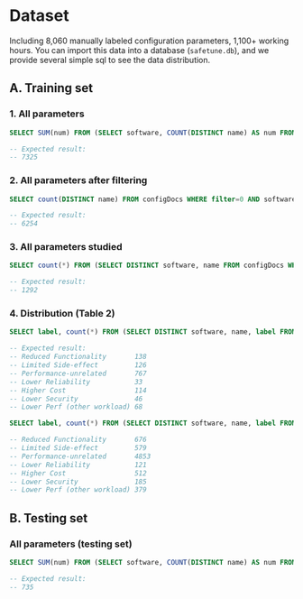 # __Dataset__
Including 8,060 manually labeled configuration parameters, 1,100+ working hours.
You can import this data into a database (`safetune.db`), and we provide several simple sql to see the data distribution.

## __A. Training set__

### 1. All parameters

```sql
SELECT SUM(num) FROM (SELECT software, COUNT(DISTINCT name) AS num FROM configDocs WHERE software<>'spark' AND software<>'squid' AND software<>'postgresql' GROUP BY software);

-- Expected result:
-- 7325
```

### 2. All parameters after filtering

```sql
SELECT count(DISTINCT name) FROM configDocs WHERE filter=0 AND software<>'spark' AND software<>'squid' AND software<>'postgresql';

-- Expected result:
-- 6254
``` 

### 3. All parameters studied  

```sql
SELECT count(*) FROM (SELECT DISTINCT software, name FROM configDocs WHERE software<>'spark' AND software<>'squid' AND software<>'postgresql' AND filter=0 AND study=1);

-- Expected result:
-- 1292
``` 

### 4. Distribution (Table 2)

```sql
SELECT label, count(*) FROM (SELECT DISTINCT software, name, label FROM configDocs WHERE software<>'spark' AND software<>'squid' AND software<>'postgresql' AND study=1) GROUP BY label;

-- Expected result:
-- Reduced Functionality       138
-- Limited Side-effect         126
-- Performance-unrelated       767
-- Lower Reliability           33
-- Higher Cost                 114
-- Lower Security              46
-- Lower Perf (other workload) 68

SELECT label, count(*) FROM (SELECT DISTINCT software, name, label FROM configDocs WHERE software<>'spark' AND software<>'squid' AND software<>'postgresql') GROUP BY label;

-- Reduced Functionality       676
-- Limited Side-effect         579
-- Performance-unrelated       4853
-- Lower Reliability           121
-- Higher Cost                 512
-- Lower Security              185
-- Lower Perf (other workload) 379
```

## __B. Testing set__

### All parameters (testing set)

```sql
SELECT SUM(num) FROM (SELECT software, COUNT(DISTINCT name) AS num FROM configDocs WHERE software='spark' OR software='squid' OR software='postgresql' GROUP BY software);

-- Expected result:
-- 735
```
